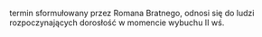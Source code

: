 
termin sformułowany przez Romana Bratnego, odnosi się do ludzi rozpoczynających dorosłość w momencie wybuchu II wś.  